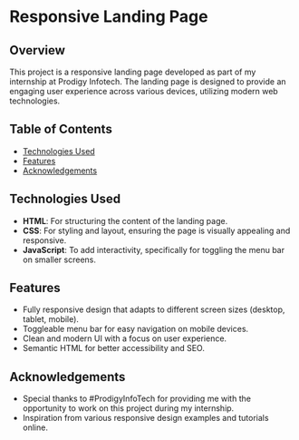 # Responsive Landing Page

## Overview

This project is a responsive landing page developed as part of my internship at Prodigy Infotech. The landing page is designed to provide an engaging user experience across various devices, utilizing modern web technologies.

## Table of Contents

- [Technologies Used](#technologies-used)
- [Features](#features)  
- [Acknowledgements](#acknowledgements)

## Technologies Used

- **HTML**: For structuring the content of the landing page.
- **CSS**: For styling and layout, ensuring the page is visually appealing and responsive.
- **JavaScript**: To add interactivity, specifically for toggling the menu bar on smaller screens.

## Features

- Fully responsive design that adapts to different screen sizes (desktop, tablet, mobile).
- Toggleable menu bar for easy navigation on mobile devices.
- Clean and modern UI with a focus on user experience.
- Semantic HTML for better accessibility and SEO.


## Acknowledgements

- Special thanks to #ProdigyInfoTech for providing me with the opportunity to work on this project during my internship.
- Inspiration from various responsive design examples and tutorials online.

